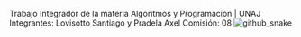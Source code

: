 Trabajo Integrador de la materia Algoritmos y Programación | UNAJ
  Integrantes: Lovisotto Santiago y Pradela Axel
  Comisión: 08
![github_snake](https://github.com/LovisottoSantiago/Trabajo_Integrador_Algoritmos-UNAJ/assets/116739181/cd7d9e0c-7daf-4f98-86ef-d9bdf0bba784)
